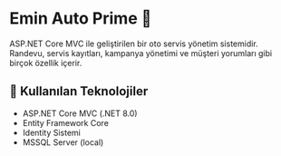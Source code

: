 # Emin Auto Prime 🚗

ASP.NET Core MVC ile geliştirilen bir oto servis yönetim sistemidir. 
Randevu, servis kayıtları, kampanya yönetimi ve müşteri yorumları gibi birçok özellik içerir.

## 🧰 Kullanılan Teknolojiler

- ASP.NET Core MVC (.NET 8.0)
- Entity Framework Core
- Identity Sistemi
- MSSQL Server (local)
